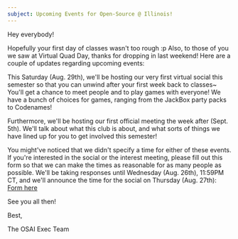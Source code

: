 ```yaml
---
subject: Upcoming Events for Open-Source @ Illinois!
---
```

Hey everybody!

Hopefully your first day of classes wasn't too rough :p Also, to those of you we saw at Virtual Quad Day, thanks for dropping in last weekend! 
Here are a couple of updates regarding upcoming events:

This Saturday (Aug. 29th), we'll be hosting our very first virtual social this semester so that you can unwind after your first week back to classes~ You'll get a chance to meet people and to play games with everyone! We have a bunch of choices for games, ranging from the JackBox party packs to Codenames! 

Furthermore, we'll be hosting our first official meeting the week after (Sept. 5th). We'll talk about what this club is about, and what sorts of things we have lined up for you to get involved this semester!

You might've noticed that we didn't specify a time for either of these events. If you're interested in the social or the interest meeting, please fill out this form so that we can make the times as reasonable for as many people as possible. We'll be taking responses until Wednesday (Aug. 26th), 11:59PM CT, and we'll announce the time for the social on Thursday (Aug. 27th):
[Form here](https://forms.gle/pWY7odvXWUn2xR3M9)

See you all then!

Best,

The OSAI Exec Team

